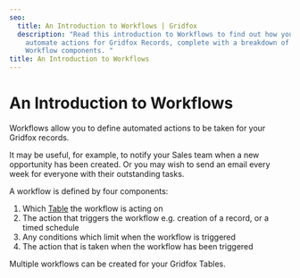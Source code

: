 ```yaml
---
seo:
  title: An Introduction to Workflows | Gridfox
  description: "Read this introduction to Workflows to find out how you can
    automate actions for Gridfox Records, complete with a breakdown of the four
    Workflow components. "
title: An Introduction to Workflows
---
```

# An Introduction to Workflows

Workflows allow you to define automated actions to be taken for your Gridfox records.

It may be useful, for example, to notify your Sales team when a new opportunity has been created. Or you may wish to send an email every week for everyone with their outstanding tasks.

A workflow is defined by four components:

1. Which [Table](/building-a-project/an-introduction-to-tables) the workflow is acting on
2. The action that triggers the workflow e.g. creation of a record, or a timed schedule
3. Any conditions which limit when the workflow is triggered
4. The action that is taken when the workflow has been triggered

Multiple workflows can be created for your Gridfox Tables.